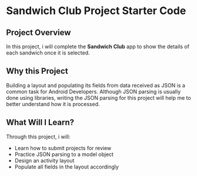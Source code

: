 # Sandwich Club Project Starter Code

## Project Overview
In this project, i will complete the **Sandwich Club** app to
show the details of each sandwich once it is selected.

## Why this Project

Building a layout and populating its fields from data received as JSON
is a common task for Android Developers. Although JSON parsing is usually
done using libraries, writing the JSON parsing for  this project will
help me to better understand how it is processed.

## What Will I Learn?
Through this project, i will:
- Learn how to submit projects for review
- Practice JSON parsing to a model object
- Design an activity layout
- Populate all fields in the layout accordingly
